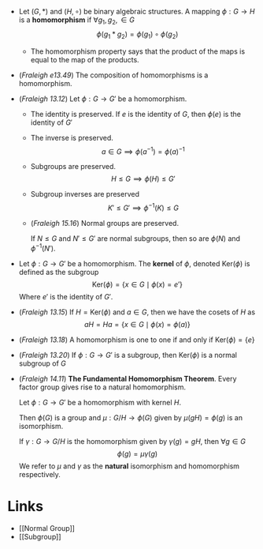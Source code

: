 * Let $(G,\ast)$ and $(H,\circ)$ be binary algebraic structures. A mapping $\phi: G\to H$ is a **homomorphism** if $\forall g_1,g_2,\in G$ 
  $$
  \phi(g_1\ast g_2)=\phi(g_1)\circ \phi(g_2)
  $$
  
	* The homomorphism property says that the product of the maps is equal to the map of the products.
* (*Fraleigh e13.49*) The composition of homomorphisms is a homomorphism.
* (*Fraleigh 13.12*) Let $\phi:G\to G'$ be a homomorphism.
	* The identity is preserved. If $e$ is the identity of $G$, then $\phi(e)$ is the identity of $G'$
	* The inverse is preserved. 
	  $$
	  a\in G\implies \phi(a^{-1})=\phi(a)^{-1}
	  $$
	* Subgroups are preserved. 
	  $$
	  H\le G\implies \phi(H)\le G'
	  $$
	* Subgroup inverses are preserved 
	  $$
	  K'\le G'\implies \phi^{-1}(K)\le G
	  $$
	  
	* (*Fraleigh 15.16*) Normal groups are preserved.
	  
	  If $N\le G$ and $N'\le G'$ are normal subgroups, then so are $\phi(N)$ and $\phi^{-1}(N')$.

* Let $\phi:G\to G'$ be a homomorphism. The **kernel** of $\phi$, denoted $\text{Ker}(\phi)$  is defined as the subgroup 
  $$
  \text{Ker}(\phi)=\{x\in G\mid \phi(x)=e'\}
  $$
  Where $e'$ is the identity of $G'$.
* (*Fraleigh 13.15*) If $H=\text{Ker}(\phi)$ and $a\in G$, then we have the cosets of $H$ as 
  $$
  aH=Ha= \{x\in G\mid \phi(x)=\phi(a)\}
  $$
  
* (*Fraleigh 13.18*) A homomorphism is one to one if and only if $\text{Ker}(\phi)=\{e\}$
* (*Fraleigh 13.20*) If $\phi:G\to G'$ is a subgroup, then $\text{Ker}(\phi)$ is a normal subgroup of $G$
* (*Fraleigh 14.11*) **The Fundamental Homomorphism Theorem**.  Every factor group gives rise to a natural homomorphism.

  Let $\phi:G\to G'$ be a homomorphism with kernel $H$. 
  
  Then $\phi(G)$ is a group and $\mu:G/H\to \phi(G)$ given by $\mu(gH)=\phi(g)$ is an isomorphism. 
  
  If $\gamma:G\to G/H$ is the homomorphism given by $\gamma(g)=gH$, then $\forall g\in G$
  $$
  \phi(g)=\mu\gamma(g)
  $$
  We refer to $\mu$ and $\gamma$ as the **natural** isomorphism and homomorphism respectively. 
# Links
* [[Normal Group]]
* [[Subgroup]]